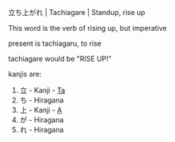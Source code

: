 立ち上がれ | Tachiagare | Standup, rise up

This word is the verb of rising up, but imperative

present is tachiagaru, to rise

tachiagare would be "RISE UP!"

kanjis are:

1. 立 - Kanji - [Ta](http://localhost:4567/%E4%B8%8A.md)
2. ち - Hiragana
3. 上 - Kanji - [A](http://localhost:4567/%E4%B8%8A.md)
4. が - Hiragana
5. れ - Hiragana